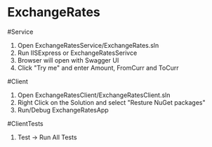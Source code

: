 ﻿# ExchangeRates

#Service
1. Open ExchangeRatesService/ExchangeRates.sln
2. Run IISExpress or ExchangeRatesSerivce
3. Browser will open with Swagger UI
4. Click "Try me" and enter Amount, FromCurr and ToCurr

#Client
1. Open ExchangeRatesClient/ExchangeRatesClient.sln
2. Right Click on the Solution and select "Resture NuGet packages"
3. Run/Debug ExchangeRatesApp

#ClientTests
1. Test -> Run All Tests
